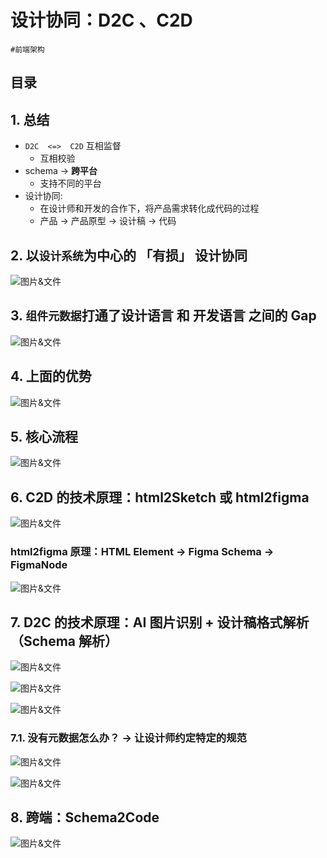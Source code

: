 
# 设计协同：D2C 、C2D

`#前端架构` 


## 目录
<!-- toc -->
 ## 1. 总结 

- `D2C  <=>  C2D` 互相监督
	- 互相校验
- schema → **跨平台**
	- 支持不同的平台
- 设计协同:
	- 在设计师和开发的合作下，将产品需求转化成代码的过程
	- 产品 → 产品原型 → 设计稿 →  代码

## 2. 以`设计系统`为中心的 「有损」 设计协同

![图片&文件](./files/20241215-16.png)

## 3. `组件元数据`打通了设计语言 和 开发语言 之间的 Gap

![图片&文件](./files/20241215-17.png)

## 4. 上面的优势

![图片&文件](./files/20241215-18.png)

## 5. 核心流程

![图片&文件](./files/20241215-19.png)

## 6. C2D 的技术原理：html2Sketch 或 html2figma

![图片&文件](./files/20241215-20.png)

### html2figma 原理：HTML Element → Figma Schema → FigmaNode

![图片&文件](./files/20241215-21.png)

## 7. D2C 的技术原理：AI 图片识别 + 设计稿格式解析（Schema 解析）

![图片&文件](./files/20241215-22.png)

![图片&文件](./files/20241215-23.png)

![图片&文件](./files/20241215-24.png)

### 7.1. 没有元数据怎么办？ → 让设计师约定特定的规范

![图片&文件](./files/20241215-25.png)

![图片&文件](./files/20241215-26.png)

## 8. 跨端：Schema2Code

![图片&文件](./files/20241215-27.png)
